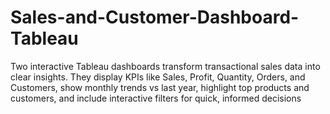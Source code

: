 # Sales-and-Customer-Dashboard-Tableau
Two interactive Tableau dashboards transform transactional sales data into clear insights. They display KPIs like Sales, Profit, Quantity, Orders, and Customers, show monthly trends vs last year, highlight top products and customers, and include interactive filters for quick, informed decisions

